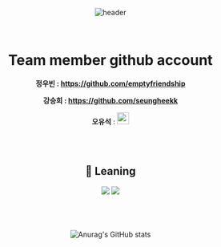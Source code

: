 <div align="center">

![header](https://capsule-render.vercel.app/api?type=waving&color=gradient&height=300&section=header&text=OSS%20TEAM%203&fontSize=70)




<!--
**betrayedpeople/betrayedpeople** is a ✨ _special_ ✨ repository because its `README.md` (this file) appears on your GitHub profile.

Here are some ideas to get you started:

- 🔭 I’m currently working on ...
- 🌱 I’m currently learning ...
- 👯 I’m looking to collaborate on ...
- 🤔 I’m looking for help with ...
- 💬 Ask me about ...
- 📫 How to reach me: ...
- 😄 Pronouns: ...
- ⚡ Fun fact: ...
-->
<br>

 

# Team member github account
 __정우빈 : https://github.com/emptyfriendship__    
 
 __강승희 : https://github.com/seungheekk__   
 
 __오유석__ : <a href="https://github.com/oys7636"><img src="https://img.shields.io/badge/oys7636-181717?style=flat-square&logo=GitHub&logoColor=white" height="24px"/></a>

<br>
<br>
 
## **:book: Leaning**
 
<img src="https://img.shields.io/badge/Git-F05032?style=for-the-badge&logo=Git&logoColor=ffffff"/>
 
<img src="https://img.shields.io/badge/GitHub-181717?style=for-the-badge&logo=GitHub&logoColor=ffffff"/>




<br> <br>
　　　　　　　　　　　　　　　　　　　　　　　　　　　　　　　　![Anurag's GitHub stats](https://github-readme-stats.vercel.app/api?username=betrayedpeople&show_icons=true&theme=radical)
